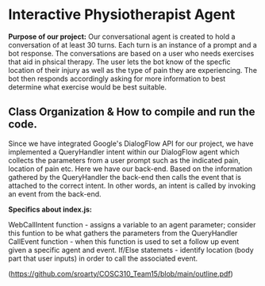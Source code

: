 # Interactive Physiotherapist Agent
**Purpose of our project:** Our conversational agent is created to hold a conversation of at least 30 turns. Each turn is an instance of a prompt and a bot response. The conversations are based on a user who needs exercises that aid in phsical therapy. The user lets the bot know of the specfic location of their injury as well as the type of pain they are experiencing. The bot then responds accordingly asking for more information to best determine what exercise would be best suitable.  

## Class Organization & How to compile and run the code.
Since we have integrated Google's DialogFlow API for our project, we have implemented a QueryHandler intent within our DialogFlow agent which collects the parameters from a user prompt such as the indicated pain, location of pain etc. Here we have our back-end. Based on the information gathered by the QueryHandler the back-end then calls the event that is attached to the correct intent. In other words, an intent is called by invoking an event from the back-end.

**Specifics about index.js:** 

WebCallIntent function - assigns a variable to an agent parameter; consider this funtion to be what gathers the parameters from the QueryHandler
CallEvent function - when this function is used to set a follow up event given a specific agent and event.
If/Else statemets - identify location (body part that user inputs) in order to call the associated event.


(https://github.com/sroarty/COSC310_Team15/blob/main/outline.pdf)
